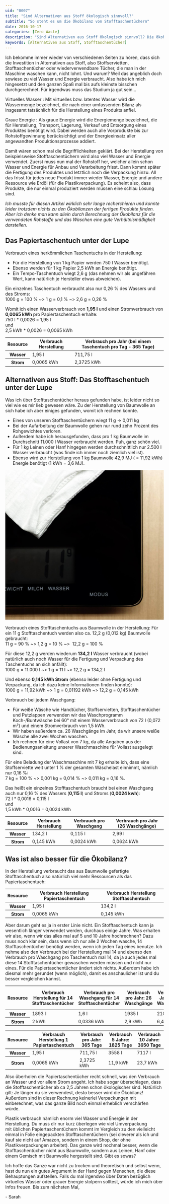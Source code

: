 ```yaml
---
uid: "0007"
title: "Sind Alternativen aus Stoff ökologisch sinnvoll?"
subtitle: "So steht es um die Ökobilanz von Stofftaschentüchern"
date: 2016-10-17
categories: [Zero Waste]
description: "Sind Alternativen aus Stoff ökologisch sinnvoll? Die ökobilanz von Stofftaschentüchern will ich mir hier genauer angucken."
keywords: [Alternativen aus Stoff, Stofftaschentücher]
---
```

Ich bekomme immer wieder von verschiedenen Seiten zu hören, dass sich die Investition in Alternativen aus Stoff, also Stoffservietten, Stofftaschentücher oder wiederverwendbare Tücher, die man in der Maschine waschen kann, nicht lohnt. Und warum? Weil das angeblich doch sowieso zu viel Wasser und Energie verbraucht. Also habe ich mich hingesetzt und den ganzen Spaß mal bis aufs kleinste bisschen durchgerechnet. Für irgendwas muss das Studium ja gut sein...

Virtuelles Wasser
: Mit virtuelles bzw. latentes Wasser wird die Wassermenge bezeichnet, die nach einer umfassenden Bilanz als insgesamt tatsächlich für die Herstellung eines Produkts anfiel.

Graue Energie
: Als graue Energie wird die Energiemenge bezeichnet, die für Herstellung, Transport, Lagerung, Verkauf und Entsorgung eines Produktes benötigt wird. Dabei werden auch alle Vorprodukte bis zur Rohstoffgewinnung berücksichtigt und der Energieeinsatz aller angewandten Produktionsprozesse addiert.

Damit wären schon mal die Begrifflichkeiten geklärt. Bei der Herstellung von beispielsweise Stofftaschentüchern wird also viel Wasser und Energie verwendet. Zuerst muss nun mal der Rohstoff her, welcher allein schon Wasser und Energie für Anbau und Verarbeitung frisst. Dann kommt später die Fertigung des Produktes und letztlich noch die Verpackung hinzu. All das frisst für jedes neue Produkt immer wieder Wasser, Energie und andere Ressource wie Erdöl (für die Plastikverpackung). Es scheint also, dass Produkte, die nur einmal produziert werden müssen eine schlau Lösung sind.

_Ich musste für diesen Artikel wirklich sehr lange recherchieren und konnte leider trotzdem nichts zu den Ökobilanzen der fertigen Produkte finden. Aber ich denke man kann allein durch Berechnung der Ökobilanz für die verwendeten Rohstoffe und das Waschen eine gute Verhältnismäßigkeit darstellen._

## Das Papiertaschentuch unter der Lupe
Verbrauch eines herkömmlichen Taschentuchs in der Herstellung:
- Für die Herstellung von 1 kg Papier werden 750 l Wasser benötigt.
- Ebenso werden für 1 kg Papier 2,5 kWh an Energie benötigt.
- Ein Tempo-Taschentuch wiegt 2,6 g (das nehmen wir als ungefähren Wert, kann natürlich je Hersteller etwas abweichen).

Ein einzelnes Taschentuch verbraucht also nur 0,26 % des Wassers und des Stroms:  
1000 g = 100 % ~> 1 g = 0,1 % ~> 2,6 g = 0,26 %

Womit ich einen Wasserverbrauch von **1,95 l** und einen Stromverbrauch von **0,0065 kWh** pro Papiertaschentuch erhalte:  
750 l * 0,0026 = 1,95 l  
und  
2,5 kWh * 0,0026 = 0,0065 kWh

<table>
  <thead>
    <tr>
      <th>Resource</th>
      <th>Verbrauch Herstellung</th>
      <th>Verbrauch pro Jahr (bei einem Taschentuch pro Tag - 365 Tage)</th>
    </tr>
  </thead>
  <tbody>
    <tr>
      <th>Wasser</th>
      <td data-label="Verbrauch Herstellung">1,95 l</td>
      <td data-label="Verbrauch pro Jahr (bei einem Taschentuch pro Tag - 365 Tage)">711,75 l</td>
    </tr>
    <tr>
      <th>Strom</th>
      <td data-label="Verbrauch Herstellung">0,0065 kWh</td>
      <td data-label="Verbrauch pro Jahr (bei einem Taschentuch pro Tag - 365 Tage)">2,3725 kWh</td>
    </tr>
  </tbody>
</table>

## Alternativen aus Stoff: Das Stofftaschentuch unter der Lupe
Was ich über Stofftaschentücher heraus gefunden habe, ist leider nicht so viel wie es mir lieb gewesen wäre. Zu der Herstellung von Baumwolle an sich habe ich aber einiges gefunden, womit ich rechnen konnte.

- Eines von unseren Stofftaschentüchern wiegt 11 g -> 0,011 kg
- Bei der Aufarbeitung der Baumwolle gehen nur rund zehn Prozent des Rohgewichtes verloren.
- Außerdem habe ich herausgefunden, dass pro 1 kg Baumwolle im Durchschnitt 11.000 l Wasser verbraucht werden. Puh, ganz schön viel.
- Für 1 kg Leinen oder Hanf hingegen werden durchschnittlich nur 2.500 l Wasser verbraucht (was finde ich immer noch ziemlich viel ist).
- Ebenso wird zur Herstellung von 1 kg Baumwolle 42,9 MJ ( = 11,92 kWh) Energie benötigt (1 kWh = 3,6 MJ).

![Stofftaschentuch auf der Waage](/assets/inpost-images/2016/2016-10-17-stofftaschentuch-auf-waage.jpg "© {{ site.title }}")

Verbrauch eines Stofftaschentuchs aus Baumwolle in der Herstellung:
Für ein 11 g Stofftaschentuch werden also ca. 12,2 g (0,012 kg) Baumwolle gebraucht:  
11 g = 90 % ~> 1,2 g = 10 % ~>  12,2 g = 100 %

Für diese 12,2 g werden wiederum **134,2 l** Wasser verbraucht (wobei natürlich auch noch Wasser für die Fertigung und Verpackung des Taschentuchs an sich anfällt):  
1000 g = 11.000 l ~> 1 g = 11 l ~> 12,2 g = 134,2 l

Und ebenso **0,145 kWh Strom** (ebenso leider ohne Fertigung und Verpackung, da ich dazu keine Informationen finden konnte):  
1000 g = 11,92 kWh ~> 1 g = 0,01192 kWh ~> 12,2 g = 0,145 kWh

Verbrauch bei jedem Waschgang:
- Für weiße Wäsche wie Handtücher, Stoffservietten, Stofftaschentücher und Putzlappen verwenden wir das Waschprogramm Koch-/Buntwäsche bei 60° mit einem Wasserverbrauch von 72 l (0,072 m³) und einem Stromverbrauch von 1,5 kWh.
- Wir haben außerdem ca. 26 Waschgänge im Jahr, da wir unsere weiße Wäsche alle zwei Wochen waschen.
- Ich rechnen für eine Vollast von 7 kg, da alle Angaben aus der Bedienungsanleitung unserer Waschmaschine für Vollast ausgelegt sind.

Für eine Beladung der Waschmaschine mit 7 kg erhalte ich, dass eine Stoffserviette weit unter 1 % der gesamten Wäschelast einnimmt, nämlich nur 0,16 %:  
7 kg = 100 % ~> 0,001 kg = 0,014 % ~> 0,011 kg = 0,16 %.

Das heißt ein einzelnes Stofftaschentuch braucht bei einen Waschgang auch nur 0,16 % des Wassers (**0,115 l**) und Stroms (**0,0024 kwh**):  
72 l * 0,0016 = 0,115 l  
und  
1,5 kWh * 0,0016 = 0,0024 kWh

<table>
  <thead>
    <tr>
      <th>Resource</th>
      <th>Verbrauch Herstellung</th>
      <th>Verbrauch pro Waschgang</th>
      <th>Verbrauch pro Jahr (26 Waschgänge)</th>
    </tr>
  </thead>
  <tbody>
    <tr>
      <th>Wasser</th>
      <td data-label="Verbrauch Herstellung">134,2 l</td>
      <td data-label="Verbrauch pro Waschgang">0,115 l</td>
      <td data-label="Verbrauch pro Jahr (26 Waschgänge)">2,99 l</td>
    </tr>
    <tr>
      <th>Strom</th>
      <td data-label="Verbrauch Herstellung">0,145 kWh</td>
      <td data-label="Verbrauch pro Waschgang">0,0024 kWh</td>
      <td data-label="Verbrauch pro Jahr (26 Waschgänge)">0,0624 kWh</td>
    </tr>
  </tbody>
</table>

## Was ist also besser für die Ökobilanz?
In der Herstellung verbraucht das aus Baumwolle gefertigte Stofftaschentuch also natürlich viel mehr Ressourcen als das Papiertaschentuch:

<table>
  <thead>
    <tr>
      <th>Resource</th>
      <th>Verbrauch Herstellung Papiertaschentuch</th>
      <th>Verbrauch Herstellung Stofftaschentuch</th>
    </tr>
  </thead>
  <tbody>
    <tr>
      <th>Wasser</th>
      <td data-label="Verbrauch Herstellung Papiertaschentuch">1,95 l</td>
      <td data-label="Verbrauch Herstellung Stofftaschentuch">134,2 l</td>
    </tr>
    <tr>
      <th>Strom</th>
      <td data-label="Verbrauch Herstellung Papiertaschentuch">0,0065 kWh</td>
      <td data-label="Verbrauch Herstellung Stofftaschentuch">0,145 kWh</td>
    </tr>
  </tbody>
</table>

Aber darum geht es ja in erster Linie nicht. Ein Stofftaschentuch kann ja wesentlich länger verwendet werden, durchaus einige Jahre. Was erhalten wir also, wenn wir das alles mal auf 5 und 10 Jahre hochrechnen? Dazu muss noch klar sein, dass wenn ich nur alle 2 Wochen wasche, 14 Stofftaschentücher benötigt werden, wenn ich jeden Tag eines benutze. Ich nehme also den Verbrauch bei der Herstellung mal 14 und ebenso den Verbrauch pro Waschgang pro Taschentuch mal 14, da ja auch jedes mal diese 14 Stofftaschentücher gewaschen werden müssen und nicht nur eines. Für die Papiertaschentücher ändert sich nichts. Außerdem habe ich diesmal mehr gerundet (wenn möglich), damit es anschaulicher ist und du besser vergleichen kannst.

<table>
  <thead>
    <tr>
      <th>Resource</th>
      <th>Verbrauch Herstellung für 14 Stofftaschentücher</th>
      <th>Verbrauch pro Waschgang für 14 Stofftaschentücher</th>
      <th>Verbrauch pro Jahr: 26 Waschgänge</th>
      <th>Verbrauch 5 Jahre: 130 Waschgänge</th>
      <th>Verbrauch 10 Jahre: 260 Waschgänge</th>
    </tr>
  </thead>
  <tbody>
    <tr>
      <th>Wasser</th>
      <td data-label="Verbrauch Herstellung für 14 Stofftaschentücher">1893 l</td>
      <td data-label="Verbrauch pro Waschgang für 14 Stofftaschentücher">1,6 l</td>
      <td data-label="Verbrauch pro Jahr: 26 Waschgänge">1935 l</td>
      <td data-label="Verbrauch 5 Jahre: 130 Waschgänge">2101 l</td>
      <td data-label="Verbrauch 10 Jahre: 260 Waschgänge">2309 l</td>
    </tr>
    <tr>
      <th>Strom</th>
      <td data-label="Verbrauch Herstellung für 14 Stofftaschentücher">2 kWh</td>
      <td data-label="Verbrauch pro Waschgang für 14 Stofftaschentücher">0,0336 kWh</td>
      <td data-label="Verbrauch pro Jahr: 26 Waschgänge">2,9 kWh</td>
      <td data-label="Verbrauch 5 Jahre: 130 Waschgänge">6,4 kWh</td>
      <td data-label="Verbrauch 10 Jahre: 260 Waschgänge">10,7 kWh</td>
    </tr>
  </tbody>
</table>

<table>
  <thead>
    <tr>
      <th>Resource</th>
      <th>Verbrauch Herstellung 1 Papiertaschentuch</th>
      <th>Verbrauch pro Jahr: 365 Tage</th>
      <th>Verbrauch 5 Jahre: 1825 Tage</th>
      <th>Verbrauch 10 Jahre: 3650 Tage</th>
    </tr>
  </thead>
  <tbody>
    <tr>
      <th>Wasser</th>
      <td data-label="Verbrauch Herstellung 1 Papiertaschentuch">1,95 l</td>
      <td data-label="Verbrauch pro Jahr: 365 Tage">711,75 l</td>
      <td data-label="Verbrauch 5 Jahre: 1825 Tage">3558 l</td>
      <td data-label="Verbrauch 10 Jahre: 3650 Tage">7117 l</td>
    </tr>
    <tr>
      <th>Strom</th>
      <td data-label="Verbrauch Herstellung 1 Papiertaschentuch">0,0065 kWh</td>
      <td data-label="Verbrauch pro Jahr: 365 Tage">2,3725 kWh</td>
      <td data-label="Verbrauch 5 Jahre: 1825 Tage">11,9 kWh</td>
      <td data-label="Verbrauch 10 Jahre: 3650 Tage">23,7 kWh</td>
    </tr>
  </tbody>
</table>

Also überholen die Papiertaschentücher recht schnell, was den Verbrauch an Wasser und vor allem Strom angeht. Ich habe sogar überschlagen, dass die Stofftaschentücher ab ca 2,5 Jahren schon ökologischer sind. Natürlich gilt: Je länger du sie verwendest, desto besser wird die Ökobilanz! Außerdem sind in dieser Rechnung keinerlei Verpackungen mit einberechnet, was das ganze Bild noch einmal erheblich verschärfen würde.

Plastik verbrauch nämlich enorm viel Wasser und Energie in der Herstellung. Du muss dir nur kurz überlegen wie viel Umverpackung mit üblichen Papiertaschentüchern kommt im Vergleich zu den vielleicht einmal in Folie eingepackten Stofftaschentüchern (sei cleverer als ich und kauf sie nicht auf Amazon, sondern in einem Shop, der ohne Plastikverpackungen arbeitet). Das ganze wird nochmal besser, wenn die Stofftaschentücher nicht aus Baumwolle, sondern aus Leinen, Hanf oder einem Gemisch mit Baumwolle hergestellt sind. Gibt es sowas?  

Ich hoffe das Ganze war nicht zu trocken und theoretisch und selbst wenn, hast du nun ein gutes Argument in der Hand gegen Menschen, die diese Behauptungen aufstellen. Falls du mal irgendwo über Daten bezüglich virtuelles Wasser oder grauer Energie stolpern solltest, würde ich mich über Infos freuen. Bis zum nächsten Mal,

\- Sarah
